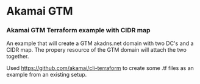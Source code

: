 # Akamai GTM
### Akamai GTM Terraform example with CIDR map

An example that will create a GTM akadns.net domain with two DC's and a CIDR map.
The propery resource of the GTM domain will attach the two together.

Used https://github.com/akamai/cli-terraform to create some .tf files as an example from an existing setup.
